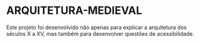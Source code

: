 # ARQUITETURA-MEDIEVAL
Este projeto foi desenvolvido não apenas para explicar a arquitetura dos séculos X a XV, mas também para desenvolver questões de acessibilidade.
